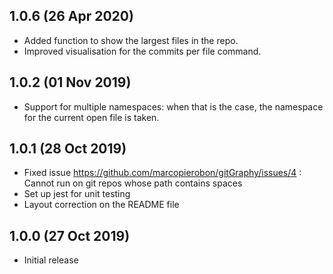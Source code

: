 ## 1.0.6 (26 Apr 2020)
* Added function to show the largest files in the repo.
* Improved visualisation for the commits per file command.

## 1.0.2 (01 Nov 2019)
* Support for multiple namespaces: when that is the case, the namespace for the current open file is taken.

## 1.0.1 (28 Oct 2019)
* Fixed issue https://github.com/marcopierobon/gitGraphy/issues/4 : Cannot run on git repos whose path contains spaces
* Set up jest for unit testing
* Layout correction on the README file

## 1.0.0 (27 Oct 2019)
* Initial release
